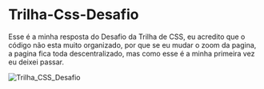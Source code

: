 # Trilha-Css-Desafio
Esse é a minha resposta do Desafio da Trilha de CSS, eu acredito que o código não esta muito organizado, por que se eu mudar o zoom da pagina, a pagina fica toda descentralizado, mas como esse é a minha primeira vez eu deixei passar.

![Trilha_CSS_Desafio](https://github.com/MobiStank/Trilha-Css-Desafio/assets/81689255/9951d157-a1e6-430b-a3dd-e839bb41c8d7)
